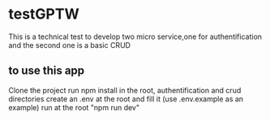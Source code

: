 # testGPTW

This is a technical test to develop two micro service,one for authentification and the second one is a basic CRUD


## to use this app
Clone the project
run npm install in the root, authentification and crud directories
create an .env at the root and fill it (use .env.example as an example)
run at the root "npm run dev"


